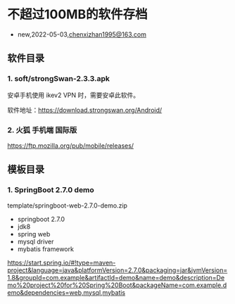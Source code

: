 # 不超过100MB的软件存档
- new,2022-05-03,chenxizhan1995@163.com

## 软件目录
### 1. soft/strongSwan-2.3.3.apk
安卓手机使用 ikev2 VPN 时，需要安卓此软件。

软件地址：https://download.strongswan.org/Android/
### 2. 火狐 手机端 国际版
https://ftp.mozilla.org/pub/mobile/releases/

## 模板目录
### 1. SpringBoot 2.7.0 demo
template/springboot-web-2.7.0-demo.zip
- springboot 2.7.0
- jdk8
- spring web
- mysql driver
- mybatis framework

https://start.spring.io/#!type=maven-project&language=java&platformVersion=2.7.0&packaging=jar&jvmVersion=1.8&groupId=com.example&artifactId=demo&name=demo&description=Demo%20project%20for%20Spring%20Boot&packageName=com.example.demo&dependencies=web,mysql,mybatis

